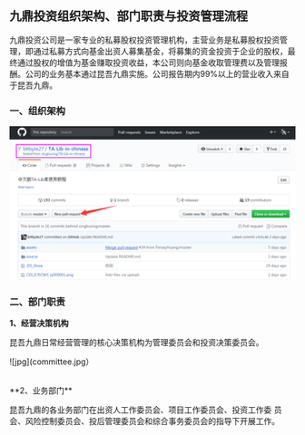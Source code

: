 ## 九鼎投资组织架构、部门职责与投资管理流程

九鼎投资公司是一家专业的私募股权投资管理机构，主营业务是私募股权投资管理，即通过私募方式向基金出资人募集基金，将募集的资金投资于企业的股权，最终通过股权的增值为基金赚取投资收益，本公司则向基金收取管理费以及管理报酬。公司的业务基本通过昆吾九鼎实施。公司报告期内99%以上的营业收入来自于昆吾九鼎。

### 一、组织架构

![](../git/pic/ForkFetch1.png)

### 二、部门职责

**1、经营决策机构**

昆吾九鼎日常经营管理的核心决策机构为管理委员会和投资决策委员会。

![jpg](committee.jpg）

<br>
**2、业务部门**

昆吾九鼎的各业务部门在出资人工作委员会、项目工作委员会、投资工作委 员会、风险控制委员会、投后管理委员会和综合事务委员会的指导下开展工作。 

